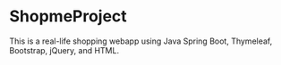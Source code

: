 # ShopmeProject
This is a real-life shopping webapp using Java Spring Boot, Thymeleaf, Bootstrap, jQuery, and HTML.
